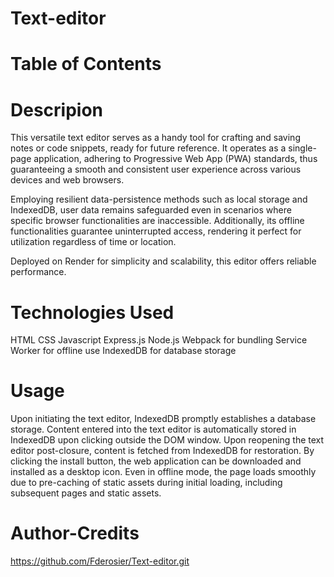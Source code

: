 # Text-editor
# Table of Contents

# Descripion
This versatile text editor serves as a handy tool for crafting and saving notes or code snippets, ready for future reference. It operates as a single-page application, adhering to Progressive Web App (PWA) standards, thus guaranteeing a smooth and consistent user experience across various devices and web browsers.

Employing resilient data-persistence methods such as local storage and IndexedDB, user data remains safeguarded even in scenarios where specific browser functionalities are inaccessible. Additionally, its offline functionalities guarantee uninterrupted access, rendering it perfect for utilization regardless of time or location.

Deployed on Render for simplicity and scalability, this editor offers reliable performance. 


# Technologies Used
HTML
CSS
Javascript
Express.js
Node.js
Webpack for bundling
Service Worker for offline use
IndexedDB for database storage

# Usage
Upon initiating the text editor, IndexedDB promptly establishes a database storage.
Content entered into the text editor is automatically stored in IndexedDB upon clicking outside the DOM window.
Upon reopening the text editor post-closure, content is fetched from IndexedDB for restoration.
By clicking the install button, the web application can be downloaded and installed as a desktop icon.
Even in offline mode, the page loads smoothly due to pre-caching of static assets during initial loading, including subsequent pages and static assets.

# Author-Credits
https://github.com/Fderosier/Text-editor.git
